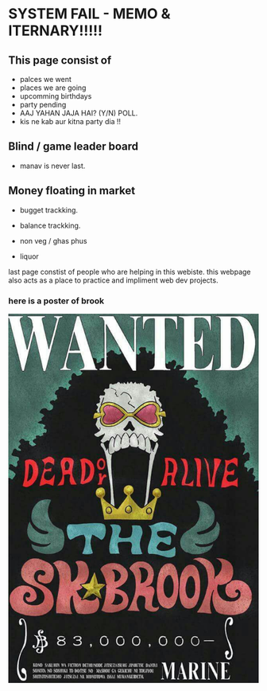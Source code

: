 # SYSTEM FAIL - MEMO & ITERNARY!!!!!

## This page consist of

- palces we went 
- places we are going
- upcomming birthdays
- party pending
- AAJ YAHAN JAJA HAI? (Y/N) POLL.
- kis ne kab aur kitna party dia !!

## Blind / game leader board
- manav is never last.


## Money floating in market
- bugget trackking.
- balance trackking.

- non veg / ghas phus
- liquor

last page constist of people who are helping in this webiste. this webpage also acts as a place to practice and impliment web dev projects.

### here is a poster of brook
![image](images/Wanted%20Brook-%20635x935.jpg)